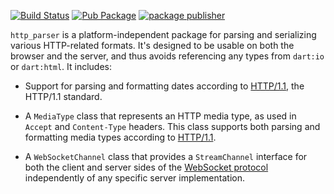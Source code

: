 [![Build Status](https://github.com/dart-lang/http_parser/workflows/Dart%20CI/badge.svg)](https://github.com/dart-lang/http_parser/actions?query=workflow%3A"Dart+CI"+branch%3Amaster)
[![Pub Package](https://img.shields.io/pub/v/http_parser.svg)](https://pub.dartlang.org/packages/http_parser)
[![package publisher](https://img.shields.io/pub/publisher/http_parser.svg)](https://pub.dev/packages/http_parser/publisher)

`http_parser` is a platform-independent package for parsing and serializing
various HTTP-related formats. It's designed to be usable on both the browser and
the server, and thus avoids referencing any types from `dart:io` or `dart:html`.
It includes:

* Support for parsing and formatting dates according to [HTTP/1.1][2616], the
  HTTP/1.1 standard.

* A `MediaType` class that represents an HTTP media type, as used in `Accept`
  and `Content-Type` headers. This class supports both parsing and formatting
  media types according to [HTTP/1.1][2616].

* A `WebSocketChannel` class that provides a `StreamChannel` interface for both
  the client and server sides of the [WebSocket protocol][6455] independently of
  any specific server implementation.

[2616]: https://www.w3.org/Protocols/rfc2616/rfc2616-sec3.html
[6455]: https://tools.ietf.org/html/rfc6455
